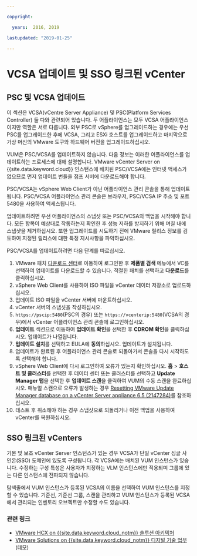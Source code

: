 ```yaml
---

copyright:

  years:  2016, 2019

lastupdated: "2019-01-25"

---
```


# VCSA 업데이트 및 SSO 링크된 vCenter

## PSC 및 VCSA 업데이트

이 섹션은 VCSA(vCentre Server Appliance) 및 PSC(Platform Services Controller) 둘 다와 관련되어 있습니다. 두 어플라이언스는 모두 VCSA 어플라이언스이지만 역할은 서로 다릅니다. 외부 PSC로 vSphere를 업그레이드하는 경우에는 우선 PSC를 업그레이드한 후에 VCSA, 그리고 ESXi 호스트를 업그레이드하고 마지막으로 가상 머신의 VMware 도구와 하드웨어 버전을 업그레이드하십시오. 

VUM은 PSC/VCSA를 업데이트하지 않습니다. 다음 정보는 이러한 어플라이언스를 업데이트하는 프로세스에 대해 설명합니다. VMware vCenter Server on {{site.data.keyword.cloud}} 인스턴스에 배치된 PSC/VCSA에는 인터넷 액세스가 없으므로 먼저 업데이트 번들을 점프 서버에 다운로드해야 합니다. 

PSC/VCSA는 vSphere Web Client가 아닌 어플라이언스 관리 콘솔을 통해 업데이트됩니다. PSC/VCSA 어플라이언스 관리 콘솔은 브라우저, PSC/VCSA IP 주소 및 포트 5480을 사용하여 액세스됩니다. 

업데이트하려면 우선 어플라이언스의 스냅샷 또는 PSC/VCSA의 백업을 시작해야 합니다. 모든 항목이 예상대로 작동하는지 확인한 후 성능 저하를 방지하기 위해 며칠 내에 스냅샷을 제거하십시오. 또한 업그레이드를 시도하기 전에 VMware 릴리스 정보를 검토하여 지정된 릴리스에 대한 특정 지시사항을 파악하십시오. 

PSC/VCSA를 업데이트하려면 다음 단계를 따르십시오. 
1. VMware 패치 [다운로드 센터](https://my.vmware.com/group/vmware/patch#search)로 이동하여 로그인한 후 **제품별 검색** 메뉴에서 VC를 선택하여 업데이트를 다운로드할 수 있습니다. 적절한 패치를 선택하고 **다운로드**를 클릭하십시오.
2. vSphere Web Client를 사용하여 ISO 파일을 vCenter 데이터 저장소로 업로드하십시오.
3. 업데이트 ISO 파일을 vCenter 서버에 마운트하십시오.
4. vCenter 서버의 스냅샷을 작성하십시오.
5. `https://pscip:5480`(PSC의 경우) 또는 `https://vcenterip:5480`(VCSA의 경우)에서 vCenter 어플라이언스 관리 콘솔에 로그인하십시오. 
6. **업데이트** 섹션으로 이동하여 **업데이트 확인**을 선택한 후 **CDROM 확인**을 클릭하십시오. 업데이트가 나열됩니다.
7. **업데이트 설치**를 선택하고 EULA에 **동의**하십시오. 업데이트가 설치됩니다.
8. 업데이트가 완료된 후 어플라이언스 관리 콘솔로 되돌아가서 콘솔을 다시 시작하도록 선택해야 합니다.
9. vSphere Web Client에 다시 로그인하여 오류가 있는지 확인하십시오. **홈** > **호스트 및 클러스터**를 선택한 후 데이터 센터 또는 클러스터를 선택하고 **Update Manager 탭**을 선택한 후 **업데이트 스캔**을 클릭하여 VUM의 수동 스캔을 완료하십시오. 매뉴얼 스캔으로 오류가 발생하는 경우 [Resetting VMware Update Manager database on a vCenter Server appliance 6.5 (2147284)](https://kb.vmware.com/s/article/2147284)를 참조하십시오.
10. 테스트 후 취소해야 하는 경우 스냅샷으로 되돌리거나 이전 백업을 사용하여 vCenter를 복원하십시오.

## SSO 링크된 vCenters

기본 및 보조 vCenter Server 인스턴스가 있는 경우 VCSA가 단일 vCenter 싱글 사인온(SSO) 도메인에 있도록 구성됩니다. 각 VCSA에는 배치된 VUM 인스턴스가 있습니다. 수정하는 구성 특성은 사용자가 지정하는 VLM 인스턴스에만 적용되며 그룹에 있는 다른 인스턴스에 전파되지 않습니다.

탐색줄에서 VUM 인스턴스가 등록된 VCSA의 이름을 선택하여 VUM 인스턴스를 지정할 수 있습니다. 기준선, 기준선 그룹, 스캔을 관리하고 VUM 인스턴스가 등록된 VCSA에서 관리되는 인벤토리 오브젝트만 수정할 수도 있습니다.

### 관련 링크

* [VMware HCX on {{site.data.keyword.cloud_notm}} 솔루션 아키텍처](https://www.ibm.com/cloud/garage/files/HCX_Architecture_Design.pdf)
* [VMware Solutions on {{site.data.keyword.cloud_notm}} 디지털 기술 업무](https://ibm-dte.mybluemix.net/ibm-vmware)(데모)
